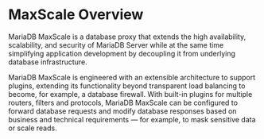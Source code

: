 # MaxScale Overview

MariaDB MaxScale is a database proxy that extends the high availability, scalability,
and security of MariaDB Server while at the same time simplifying application development
by decoupling it from underlying database infrastructure.

MariaDB MaxScale is engineered with an extensible architecture to support plugins,
extending its functionality beyond transparent load balancing to become, for example,
a database firewall. With built-in plugins for multiple routers, filters and protocols,
MariaDB MaxScale can be configured to forward database requests and modify database
responses based on business and technical requirements — for example, to mask
sensitive data or scale reads.
